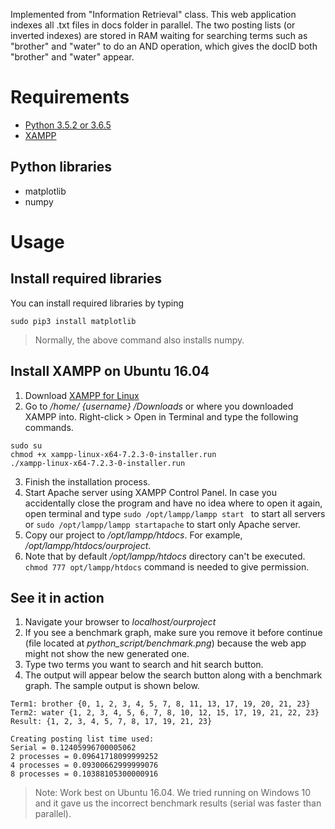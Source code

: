 Implemented from "Information Retrieval" class. This web application indexes all .txt files in docs folder in parallel. The two posting lists (or inverted indexes) are stored in RAM waiting for searching terms such as "brother" and "water" to do an AND operation, which gives the docID both "brother" and "water" appear.

# Requirements
- [Python 3.5.2 or 3.6.5](https://www.python.org/)
- [XAMPP](https://www.apachefriends.org/)

## Python libraries
- matplotlib
- numpy

# Usage
## Install required libraries
You can install required libraries by typing
```
sudo pip3 install matplotlib
```
> Normally, the above command also installs numpy.

## Install XAMPP on Ubuntu 16.04
1. Download [XAMPP for Linux](https://www.apachefriends.org/index.html)
2. Go to */home/ {username} /Downloads* or where you downloaded XAMPP into. Right-click > Open in Terminal and type the following commands.
```
sudo su
chmod +x xampp-linux-x64-7.2.3-0-installer.run
./xampp-linux-x64-7.2.3-0-installer.run
```
3. Finish the installation process.
4. Start Apache server using XAMPP Control Panel. In case you accidentally close the program and have no idea where to open it again, open terminal and type
`sudo /opt/lampp/lampp start
`
to start all servers or
`
sudo /opt/lampp/lampp startapache
`
to start only Apache server.
5. Copy our project to */opt/lampp/htdocs*. For example, */opt/lampp/htdocs/ourproject*.
6. Note that by default */opt/lampp/htdocs* directory can't be executed. `chmod 777 opt/lampp/htdocs` command is needed to give permission. 

## See it in action
1. Navigate your browser to *localhost/ourproject*
2. If you see a benchmark graph, make sure you remove it before continue (file located at *python_script/benchmark.png*) because the web app might not show the new generated one.
3. Type two terms you want to search and hit search button.
4. The output will appear below the search button along with a benchmark graph. The sample output is shown below.
```
Term1: brother {0, 1, 2, 3, 4, 5, 7, 8, 11, 13, 17, 19, 20, 21, 23} 
Term2: water {1, 2, 3, 4, 5, 6, 7, 8, 10, 12, 15, 17, 19, 21, 22, 23} 
Result: {1, 2, 3, 4, 5, 7, 8, 17, 19, 21, 23} 

Creating posting list time used: 
Serial = 0.12405996700005062 
2 processes = 0.09641718099999252 
4 processes = 0.09300662999999076 
8 processes = 0.10388105300000916
```
> Note: Work best on Ubuntu 16.04. We tried running on Windows 10 and it gave us the incorrect benchmark results (serial was faster than parallel).
